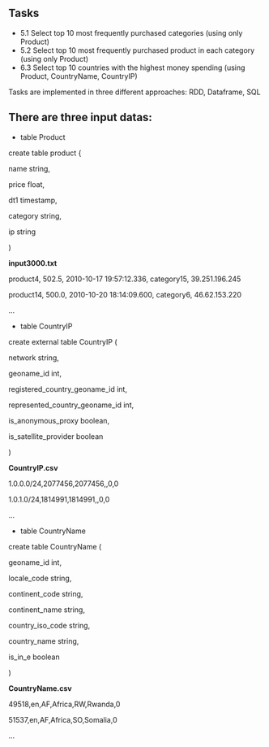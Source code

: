 ## Tasks

- 5.1 Select top 10 most frequently purchased categories (using only Product)
- 5.2 Select top 10 most frequently purchased product in each category (using only Product)
- 6.3 Select top 10 countries with the highest money spending (using Product, CountryName, CountryIP)


Tasks are implemented in three different approaches: RDD, Dataframe, SQL


## There are three input datas: 


- table Product

create table product {

  name string,
  
  price float,
  
  dt1 timestamp,
  
  category string,
  
  ip string
  
)

**input3000.txt**

product4, 502.5, 2010-10-17 19:57:12.336, category15, 39.251.196.245

product14, 500.0, 2010-10-20 18:14:09.600, category6, 46.62.153.220

...


- table CountryIP

create external table CountryIP (

  network string,
  
  geoname_id int,
  
  registered_country_geoname_id int,
  
  represented_country_geoname_id int,
  
  is_anonymous_proxy boolean,
  
  is_satellite_provider boolean
  
)

**CountryIP.csv**

1.0.0.0/24,2077456,2077456,,0,0

1.0.1.0/24,1814991,1814991,,0,0

...


- table CountryName

create table CountryName (

  geoname_id int,
  
  locale_code string,
  
  continent_code string,
  
  continent_name string,
  
  country_iso_code string,
  
  country_name string,
  
  is_in_e boolean
  
)

**CountryName.csv**

49518,en,AF,Africa,RW,Rwanda,0

51537,en,AF,Africa,SO,Somalia,0

...

